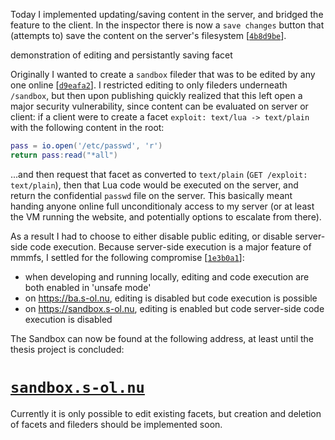Today I implemented updating/saving content in the server, and bridged the feature to the client.
In the inspector there is now a `save changes` button that (attempts to) save the content on
the server's filesystem \[[`4b8d9be`][4b8d9be]\].

<mmm-embed path="video" nolink>demonstration of editing and persistantly saving facet</mmm-embed>

Originally I wanted to create a `sandbox` fileder that was to be edited by any one online \[[`d9eafa2`][d9eafa2]\].
I restricted editing to only fileders underneath `/sandbox`, but then upon publishing quickly realized
that this left open a major security vulnerability, since content can be evaluated on server or client:
if a client were to create a facet `exploit: text/lua -> text/plain` with the following content in the root:

```lua
pass = io.open('/etc/passwd', 'r')
return pass:read("*all")
```

...and then request that facet as converted to `text/plain` (`GET /exploit: text/plain`),
then that Lua code would be executed on the server, and return the confidential `passwd` file on the server.
This basically meant handing anyone online full unconditionaly access to my server
(or at least the VM running the website, and potentially options to escalate from there).

As a result I had to choose to either disable public editing, or disable server-side code execution.
Because server-side execution is a major feature of mmmfs, I settled for the following compromise \[[`1e3b0a1`][1e3b0a1]\]: 

- when developing and running locally, editing and code execution are both enabled in 'unsafe mode'
- on https://ba.s-ol.nu, editing is disabled but code execution is possible
- on https://sandbox.s-ol.nu, editing is enabled but code server-side code execution is disabled

The Sandbox can now be found at the following address, at least until the thesis project is concluded:

# [`sandbox.s-ol.nu`](https://sandbox.s-ol.nu)

Currently it is only possible to edit existing facets,
but creation and deletion of facets and fileders should be implemented soon.

[4b8d9be]: https://git.s-ol.nu/mmm/commit/4b8d9be10e4517114c0c216fa24aaaa310503d4a/
[d9eafa2]: https://git.s-ol.nu/mmm/commit/d9eafa21ad1d6ad340b5744d69e9fc68ce2083cb/
[1e3b0a1]: https://git.s-ol.nu/mmm/commit/1e3b0a12060dce916b686921c94520202c4cb130/
